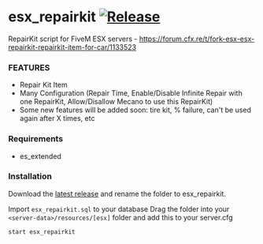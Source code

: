 # esx_repairkit [![Release](https://img.shields.io/badge/Release-V%202.3-blue)](https://github.com/clementinise/esx_repairkit/releases/latest)

RepairKit script for FiveM ESX servers - https://forum.cfx.re/t/fork-esx-esx-repairkit-repairkit-item-for-car/1133523

### FEATURES
* Repair Kit Item
* Many Configuration (Repair Time, Enable/Disable Infinite Repair with one RepairKit, Allow/Disallow Mecano to use this RepairKit)
* Some new features will be added soon: tire kit, % failure, can't be used again after X times, etc

### Requirements
* es_extended

### Installation
Download the [latest release](https://github.com/clementinise/esx_repairkit/releases/latest) and rename the folder to esx_repairkit.

Import `esx_repairkit.sql` to your database
Drag the folder into your `<server-data>/resources/[esx]` folder and add this to your server.cfg
```
start esx_repairkit
```
